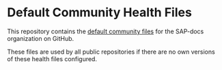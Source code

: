 # Default Community Health Files

This repository contains the [default community files](https://docs.github.com/en/communities/setting-up-your-project-for-healthy-contributions/creating-a-default-community-health-file) for the SAP-docs organization on GitHub.

These files are used by all public repositories if there are no own versions of these health files configured.
